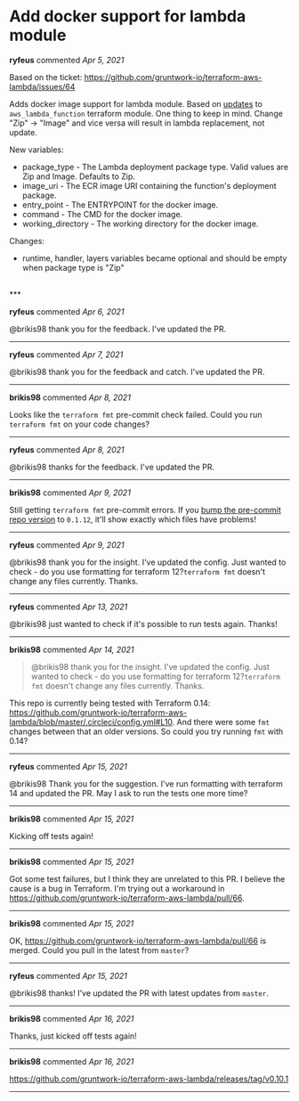 # Add docker support for lambda module

**ryfeus** commented *Apr 5, 2021*

Based on the ticket: https://github.com/gruntwork-io/terraform-aws-lambda/issues/64

Adds docker image support for lambda module. Based on [updates](https://registry.terraform.io/providers/hashicorp/aws/3.26.0/docs/resources/lambda_function) to `aws_lambda_function` terraform module. One thing to keep in mind. Change "Zip" -> "Image" and vice versa will result in lambda replacement, not update.

New variables:
- package_type - The Lambda deployment package type. Valid values are Zip and Image. Defaults to Zip.
- image_uri - The ECR image URI containing the function's deployment package.
- entry_point - The ENTRYPOINT for the docker image.
- command - The CMD for the docker image.
- working_directory - The working directory for the docker image.

Changes:
- runtime, handler, layers variables became optional and should be empty when package type is "Zip"
<br />
***


**ryfeus** commented *Apr 6, 2021*

@brikis98 thank you for the feedback. I've updated the PR. 
***

**ryfeus** commented *Apr 7, 2021*

@brikis98 thank you for the feedback and catch. I've updated the PR.
***

**brikis98** commented *Apr 8, 2021*

Looks like the `terraform fmt` pre-commit check failed. Could you run `terraform fmt` on your code changes?
***

**ryfeus** commented *Apr 8, 2021*

@brikis98 thanks for the feedback. I've updated the PR.
***

**brikis98** commented *Apr 9, 2021*

Still getting `terraform fmt` pre-commit errors. If you [bump the pre-commit repo version](https://github.com/gruntwork-io/terraform-aws-lambda/blob/master/.pre-commit-config.yaml#L3) to `0.1.12`, it'll show exactly which files have problems!
***

**ryfeus** commented *Apr 9, 2021*

@brikis98 thank you for the insight. I've updated the config. Just wanted to check - do you use formatting for terraform 12?`terraform fmt` doesn't change any files currently. Thanks.
***

**ryfeus** commented *Apr 13, 2021*

@brikis98 just wanted to check if it's possible to run tests again. Thanks!
***

**brikis98** commented *Apr 14, 2021*

> @brikis98 thank you for the insight. I've updated the config. Just wanted to check - do you use formatting for terraform 12?`terraform fmt` doesn't change any files currently. Thanks.

This repo is currently being tested with Terraform 0.14: https://github.com/gruntwork-io/terraform-aws-lambda/blob/master/.circleci/config.yml#L10. And there were some `fmt` changes between that an older versions. So could you try running `fmt` with 0.14?
***

**ryfeus** commented *Apr 15, 2021*

@brikis98 Thank you for the suggestion. I've run formatting with terraform 14 and updated the PR. May I ask to run the tests one more time?
***

**brikis98** commented *Apr 15, 2021*

Kicking off tests again!
***

**brikis98** commented *Apr 15, 2021*

Got some test failures, but I think they are unrelated to this PR. I believe the cause is a bug in Terraform. I'm trying out a workaround in https://github.com/gruntwork-io/terraform-aws-lambda/pull/66.
***

**brikis98** commented *Apr 15, 2021*

OK, https://github.com/gruntwork-io/terraform-aws-lambda/pull/66 is merged. Could you pull in the latest from `master`?
***

**ryfeus** commented *Apr 15, 2021*

@brikis98 thanks! I've updated the PR with latest updates from `master`.
***

**brikis98** commented *Apr 16, 2021*

Thanks, just kicked off tests again!
***

**brikis98** commented *Apr 16, 2021*

https://github.com/gruntwork-io/terraform-aws-lambda/releases/tag/v0.10.1
***


